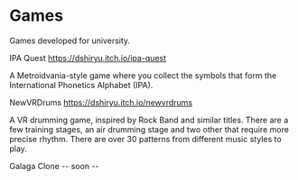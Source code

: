 # Games
Games developed for university.

IPA Quest
https://dshiryu.itch.io/ipa-quest

A Metroidvania-style game where you collect the symbols that form the International Phonetics Alphabet (IPA).

NewVRDrums
https://dshiryu.itch.io/newvrdrums

A VR drumming game, inspired by Rock Band and similar titles. There are a few training stages, an air drumming stage and two other that require more precise rhythm. There are over 30 patterns from different music styles to play.

Galaga Clone
-- soon --
